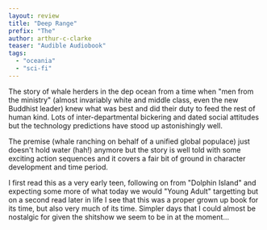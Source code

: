 ```yaml
---
layout: review
title: "Deep Range"
prefix: "The"
author: arthur-c-clarke
teaser: "Audible Audiobook"
tags:
  - "oceania"
  - "sci-fi"
---
```


The story of whale herders in the dep ocean from a time when "men from the ministry" (almost
invariably white and middle class, even the new Buddhist leader) knew what was best and
did their duty to feed the rest of human kind. Lots of inter-departmental bickering and
dated social attitudes but the technology predictions have stood up astonishingly well.

The premise (whale ranching on behalf of a unified global populace) just doesn't hold
water (hah!) anymore but the story is
well told with some exciting action sequences and it covers a fair bit of ground
in character development and time period.

I first read this as a very early teen, following on from "Dolphin Island" and expecting
some more of what today we would "Young Adult" targetting but on a second read later in
life I see that this was a proper grown up book for its time, but also very much of its
time. Simpler days that I could almost be nostalgic for given the shitshow we seem to be
in at the moment...
